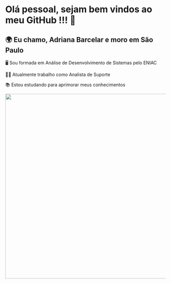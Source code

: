 # Olá pessoal, sejam bem vindos ao meu GitHub !!! 👋
## 🌍 Eu chamo, Adriana Barcelar e moro em São Paulo

🖥️ Sou formada em Análise de Desenvolvimento de Sistemas pelo ENIAC

👩‍💼 Atualmente trabalho como Analista de Suporte

📚 Estou estudando para aprimorar meus conhecimentos

<div id="header" align="center">
    <a href="https://github.com/Ahmed-dev-dragon/">
  <img src="https://github.com/Anmol-Baranwal/Cool-GIFs-For-GitHub/assets/74038190/7d484dc9-68a9-4ee6-a767-aea59035c12d" width="580">
       </a>
</div>  
<div  align="center">
 

<!--
**adriananb/adriananb** is a ✨ _special_ ✨ repository because its `README.md` (this file) appears on your GitHub profile.

Here are some ideas to get you started:

- 🔭 I’m currently working on ...
- 🌱 I’m currently learning ...
- 👯 I’m looking to collaborate on ...
- 🤔 I’m looking for help with ...
- 💬 Ask me about ...
- 📫 How to reach me: ...
- 😄 Pronouns: ...
- ⚡ Fun fact: ...
-->
